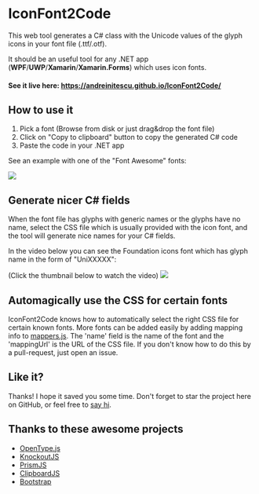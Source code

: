 IconFont2Code
===================

This web tool generates a C# class with the Unicode values of the glyph icons in your font file (.ttf/.otf). 

It should be an useful tool for any .NET app (**WPF**/**UWP**/**Xamarin**/**Xamarin.Forms**) which uses icon fonts.

#### **See it live here**: https://andreinitescu.github.io/IconFont2Code/

## How to use it

1. Pick a font (Browse from disk or just drag&drop the font file)
2. Click on "Copy to clipboard" button to copy the generated C# code
3. Paste the code in your .NET app

See an example with one of the "Font Awesome" fonts:

![](https://github.com/andreinitescu/IconFont2Code/blob/master/readmefiles/example1.gif)


## Generate nicer C# fields

When the font file has glyphs with generic names or the glyphs have no name, select the CSS file which is usually provided with the icon font, and the tool will generate nice names for your C# fields.

In the video below you can see the Foundation icons font which has glyph name in the form of "UniXXXXX":

(Click the thumbnail below to watch the video)
[![](https://github.com/andreinitescu/IconFont2Code/blob/master/readmefiles/example2.jpg)](https://youtu.be/HF6VLaAYSa4)

## Automagically use the CSS for certain fonts

IconFont2Code knows how to automatically select the right CSS file for certain known fonts. More fonts can be added easily by adding mapping info to [mappers.js](https://github.com/andreinitescu/IconFont2Code/blob/master/js/mappers.js). The 'name' field is the name of the font and the 'mappingUrl' is the URL of the CSS file. If you don't know how to do this by a pull-request, just open an issue.

## Like it?

Thanks! I hope it saved you some time. Don't forget to star the project here on GitHub, or feel free to [say hi](https://twitter.com/nitescua).

## Thanks to these awesome projects

* [OpenType.js](https://github.com/opentypejs/opentype.js)
* [KnockoutJS](https://knockoutjs.com/)
* [PrismJS](https://prismjs.com/)
* [ClipboardJS](https://clipboardjs)
* [Bootstrap](https://getbootstrap.com/)
